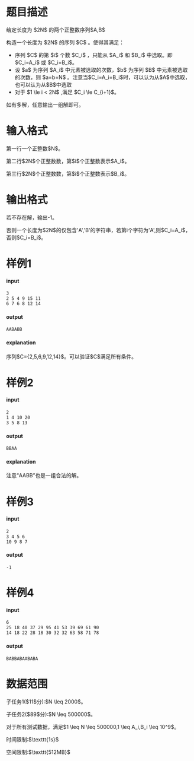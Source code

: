 # 题目描述

<p>给定长度为 $2N$ 的两个正整数序列$A,B$</p>
<p>构造一个长度为 $2N$ 的序列 $C$ 。使得其满足：</p>
<ul><li>序列 $C$ 的第 $i$ 个数 $C_i$ ，只能从 $A_i$ 和 $B_i$ 中选取。即 $C_i=A_i$ 或 $C_i=B_i$。</li>
<li>设 $a$ 为序列 $A_i$ 中元素被选取的次数，$b$ 为序列 $B$ 中元素被选取的次数，则 $a=b=N$ 。注意当$C_i=A_i=B_i$时，可以认为从$A$中选取，也可以认为从$B$中选取</li>
<li>对于 $1 \le i &lt; 2N$ ,满足 $C_i \le C_{i+1}$。</li>
</ul><p>如有多解，任意输出一组解即可。</p>

# 输入格式


<p>第一行一个正整数$N$。</p>
<p>第二行$2N$个正整数数，第$i$个正整数表示$A_i$。</p>
<p>第三行$2N$个正整数数，第$i$个正整数表示$B_i$。</p>

# 输出格式


<p>若不存在解，输出-1。</p>
<p>否则一个长度为$2N$的仅包含&#39;A&#39;,&#39;B&#39;的字符串，若第i个字符为&#39;A&#39;,则$C_i=A_i$，否则$C_i=B_i$。</p>

# 样例1


<h4>input</h4>
<pre><code class="sh_plain">3
2 5 4 9 15 11
6 7 6 8 12 14</code></pre>
<h4>output</h4>
<pre><code class="sh_plain">AABABB</code></pre>
<h4>explanation</h4>
<p>序列$C={2,5,6,9,12,14}$。可以验证$C$满足所有条件。</p>

# 样例2


<h4>input</h4>
<pre><code class="sh_plain">2
1 4 10 20
3 5 8 13</code></pre>
<h4>output</h4>
<pre><code class="sh_plain">BBAA</code></pre>
<h4>explanation</h4>
<p>注意“AABB”也是一组合法的解。</p>

# 样例3


<h4>input</h4>
<pre><code class="sh_plain">2
3 4 5 6
10 9 8 7</code></pre>
<h4>output</h4>
<pre><code class="sh_plain">-1</code></pre>

# 样例4


<h4>input</h4>
<pre><code class="sh_plain">6
25 18 40 37 29 95 41 53 39 69 61 90
14 18 22 28 18 30 32 32 63 58 71 78</code></pre>
<h4>output</h4>
<pre><code class="sh_plain">BABBABAABABA</code></pre>

# 数据范围


<p>子任务1($11$分):$N \leq 2000$。</p>
<p>子任务2($89$分):$N \leq 500000$。</p>
<p>对于所有测试数据，满足$1 \leq N \leq 500000,1 \leq A_i,B_i \leq 10^9$。</p>
<p>时间限制:$\texttt{1s}$</p>
<p>空间限制:$\texttt{512MB}$</p>
